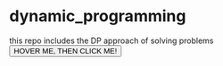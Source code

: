 # dynamic_programming
this repo includes the DP approach of solving problems
<button class="glow-on-hover" type="button">HOVER ME, THEN CLICK ME!</button>
